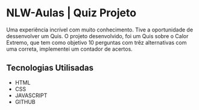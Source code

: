 # NLW-Aulas | Quiz Projeto
Uma experiência incrível com muito conhecimento. 
Tive a oportunidade de dessenvolver um Quis. O projeto desenvolvido, foi um Quis sobre o Calor Extremo, que tem como objetivo 10 perguntas com trêz alternativas com uma correta, implementei um contador de acertos.

## Tecnologias Utilisadas 

- HTML
- CSS
- JAVASCRIPT
- GITHUB
